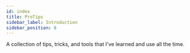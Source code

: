 ```yaml
---
id: index
title: ProTips
sidebar_label: Introduction
sidebar_position: 0
---
```


A collection of tips, tricks, and tools that I've learned and use all the time.
